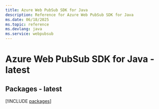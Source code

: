 ```yaml
---
title: Azure Web PubSub SDK for Java
description: Reference for Azure Web PubSub SDK for Java
ms.date: 06/18/2025
ms.topic: reference
ms.devlang: java
ms.service: webpubsub
---
```

# Azure Web PubSub SDK for Java - latest
## Packages - latest
[!INCLUDE [packages](web-pubsub-index.md)]